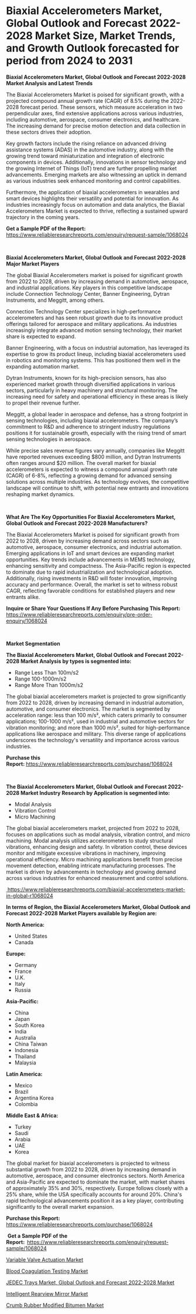 <p><h1>Biaxial Accelerometers Market, Global Outlook and Forecast 2022-2028 Market Size, Market Trends, and Growth Outlook forecasted for period from 2024 to 2031</h1></p><p><strong>Biaxial Accelerometers Market, Global Outlook and Forecast 2022-2028 Market Analysis and Latest Trends</strong></p>
<p><p>The Biaxial Accelerometers Market is poised for significant growth, with a projected compound annual growth rate (CAGR) of 8.5% during the 2022-2028 forecast period. These sensors, which measure acceleration in two perpendicular axes, find extensive applications across various industries, including automotive, aerospace, consumer electronics, and healthcare. The increasing demand for precise motion detection and data collection in these sectors drives their adoption.</p><p>Key growth factors include the rising reliance on advanced driving assistance systems (ADAS) in the automotive industry, along with the growing trend toward miniaturization and integration of electronic components in devices. Additionally, innovations in sensor technology and the growing Internet of Things (IoT) trend are further propelling market advancements. Emerging markets are also witnessing an uptick in demand as various industries seek enhanced monitoring and control capabilities.</p><p>Furthermore, the application of biaxial accelerometers in wearables and smart devices highlights their versatility and potential for innovation. As industries increasingly focus on automation and data analytics, the Biaxial Accelerometers Market is expected to thrive, reflecting a sustained upward trajectory in the coming years.</p></p>
<p><strong>Get a Sample PDF of the Report:&nbsp;</strong> <a href="https://www.reliableresearchreports.com/enquiry/request-sample/1068024">https://www.reliableresearchreports.com/enquiry/request-sample/1068024</a></p>
<p>&nbsp;</p>
<p><strong>Biaxial Accelerometers Market, Global Outlook and Forecast 2022-2028 Major Market Players</strong></p>
<p><p>The global Biaxial Accelerometers market is poised for significant growth from 2022 to 2028, driven by increasing demand in automotive, aerospace, and industrial applications. Key players in this competitive landscape include Connection Technology Center, Banner Engineering, Dytran Instruments, and Meggitt, among others.</p><p>Connection Technology Center specializes in high-performance accelerometers and has seen robust growth due to its innovative product offerings tailored for aerospace and military applications. As industries increasingly integrate advanced motion sensing technology, their market share is expected to expand.</p><p>Banner Engineering, with a focus on industrial automation, has leveraged its expertise to grow its product lineup, including biaxial accelerometers used in robotics and monitoring systems. This has positioned them well in the expanding automation market.</p><p>Dytran Instruments, known for its high-precision sensors, has also experienced market growth through diversified applications in various sectors, particularly in heavy machinery and structural monitoring. The increasing need for safety and operational efficiency in these areas is likely to propel their revenue further.</p><p>Meggitt, a global leader in aerospace and defense, has a strong footprint in sensing technologies, including biaxial accelerometers. The company’s commitment to R&D and adherence to stringent industry regulations positions it for sustainable growth, especially with the rising trend of smart sensing technologies in aerospace.</p><p>While precise sales revenue figures vary annually, companies like Meggitt have reported revenues exceeding $800 million, and Dytran Instruments often ranges around $20 million. The overall market for biaxial accelerometers is expected to witness a compound annual growth rate (CAGR) of 6-8%, reflecting a growing demand for advanced sensing solutions across multiple industries. As technology evolves, the competitive landscape will continue to shift, with potential new entrants and innovations reshaping market dynamics.</p></p>
<p>&nbsp;</p>
<p><strong>What Are The Key Opportunities For Biaxial Accelerometers Market, Global Outlook and Forecast 2022-2028 Manufacturers?</strong></p>
<p><p>The Biaxial Accelerometers Market is poised for significant growth from 2022 to 2028, driven by increasing demand across sectors such as automotive, aerospace, consumer electronics, and industrial automation. Emerging applications in IoT and smart devices are expanding market opportunities. Key trends include advancements in MEMS technology, enhancing sensitivity and compactness. The Asia-Pacific region is expected to dominate due to rapid industrialization and technological adoption. Additionally, rising investments in R&D will foster innovation, improving accuracy and performance. Overall, the market is set to witness robust CAGR, reflecting favorable conditions for established players and new entrants alike.</p></p>
<p><strong>Inquire or Share Your Questions If Any Before Purchasing This Report:</strong> <a href="https://www.reliableresearchreports.com/enquiry/pre-order-enquiry/1068024">https://www.reliableresearchreports.com/enquiry/pre-order-enquiry/1068024</a></p>
<p>&nbsp;</p>
<p><strong>Market Segmentation</strong></p>
<p><strong>The Biaxial Accelerometers Market, Global Outlook and Forecast 2022-2028 Market Analysis by types is segmented into:</strong></p>
<p><ul><li>Range Less Than 100m/s2</li><li>Range 100-1000m/s2</li><li>Range More Than 1000m/s2</li></ul></p>
<p><p>The global biaxial accelerometers market is projected to grow significantly from 2022 to 2028, driven by increasing demand in industrial automation, automotive, and consumer electronics. The market is segmented by acceleration range: less than 100 m/s², which caters primarily to consumer applications; 100-1000 m/s², used in industrial and automotive sectors for vibration monitoring; and more than 1000 m/s², suited for high-performance applications like aerospace and military. This diverse range of applications underscores the technology's versatility and importance across various industries.</p></p>
<p><strong>Purchase this Report:&nbsp;</strong><a href="https://www.reliableresearchreports.com/purchase/1068024">https://www.reliableresearchreports.com/purchase/1068024</a></p>
<p>&nbsp;</p>
<p><strong>The Biaxial Accelerometers Market, Global Outlook and Forecast 2022-2028 Market Industry Research by Application is segmented into:</strong></p>
<p><ul><li>Modal Analysis</li><li>Vibration Control</li><li>Micro Machining</li></ul></p>
<p><p>The global biaxial accelerometers market, projected from 2022 to 2028, focuses on applications such as modal analysis, vibration control, and micro machining. Modal analysis utilizes accelerometers to study structural vibrations, enhancing design and safety. In vibration control, these devices monitor and mitigate excessive vibrations in machinery, improving operational efficiency. Micro machining applications benefit from precise movement detection, enabling intricate manufacturing processes. The market is driven by advancements in technology and growing demand across various industries for enhanced measurement and control solutions.</p></p>
<p><a href="https://www.reliableresearchreports.com/biaxial-accelerometers-market-in-global-r1068024">&nbsp;https://www.reliableresearchreports.com/biaxial-accelerometers-market-in-global-r1068024</a></p>
<p><strong>In terms of Region, the Biaxial Accelerometers Market, Global Outlook and Forecast 2022-2028 Market Players available by Region are:</strong></p>
<p>
    <p> <strong> North America: </strong>
        <ul>
            <li>United States</li>
            <li>Canada</li>
        </ul>
        </p> 
    <p> <strong> Europe: </strong>
        <ul>
            <li>Germany</li>
            <li>France</li>
            <li>U.K.</li>
            <li>Italy</li>
            <li>Russia</li>
        </ul>
        </p> 
    <p> <strong> Asia-Pacific: </strong>
        <ul>
            <li>China</li>
            <li>Japan</li>
            <li>South Korea</li>
            <li>India</li>
            <li>Australia</li>
            <li>China Taiwan</li>
            <li>Indonesia</li>
            <li>Thailand</li>
            <li>Malaysia</li>
        </ul>
        </p> 
    <p> <strong> Latin America: </strong>
        <ul>
            <li>Mexico</li>
            <li>Brazil</li>
            <li>Argentina Korea</li>
            <li>Colombia</li>
        </ul>
        </p> 
    <p> <strong> Middle East & Africa: </strong>
        <ul>
            <li>Turkey</li>
            <li>Saudi</li>
            <li>Arabia</li>
            <li>UAE</li>
            <li>Korea</li>
        </ul>
    </p>
    </p>
<p><p>The global market for biaxial accelerometers is projected to witness substantial growth from 2022 to 2028, driven by increasing demand in automotive, aerospace, and consumer electronics sectors. North America and Asia-Pacific are expected to dominate the market, with market shares of approximately 35% and 30%, respectively. Europe follows closely with a 25% share, while the USA specifically accounts for around 20%. China's rapid technological advancements position it as a key player, contributing significantly to the overall market expansion.</p></p>
<p><strong>Purchase this Report: </strong><a href="https://www.reliableresearchreports.com/purchase/1068024">https://www.reliableresearchreports.com/purchase/1068024</a></p>
<p>&nbsp;<strong>Get a Sample PDF of the Report:&nbsp;&nbsp;</strong><a href="https://www.reliableresearchreports.com/enquiry/request-sample/1068024">https://www.reliableresearchreports.com/enquiry/request-sample/1068024</a></p>
<p><strong></strong></p>
<p><p><a href="https://www.linkedin.com/pulse/global-variable-valve-actuation-market-sector-types-applications-6ymqe?trackingId=qIyMGY%2BqR6WLxh9Gk0YupQ%3D%3D">Variable Valve Actuation Market</a></p><p><a href="https://medium.com/@caseyshhand587/the-market-for-blood-coagulation-testing-market-is-examined-in-this-report-along-with-the-97ba0da2649a">Blood Coagulation Testing Market</a></p><p><a href="https://github.com/FahadAhmed712/Market-Research-Report-List-1/blob/main/jedec-trays-market-global-outlook-and-forecast-2022-2028-market.md">JEDEC Trays Market, Global Outlook and Forecast 2022-2028 Market</a></p><p><a href="https://www.linkedin.com/pulse/intelligent-rearview-mirror-market-size-type-electrochromic-yfoje?trackingId=LlKlESNyQXKcVyg7GqUg2g%3D%3D">Intelligent Rearview Mirror Market</a></p><p><a href="https://issuu.com/reportprime-2/docs/crumb-rubber-modified-bitumen-marke_d6792292126baa">Crumb Rubber Modified Bitumen Market</a></p></p>